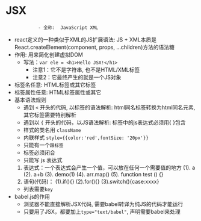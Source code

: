 # JSX
                - 全称:  JavaScript XML
- react定义的一种类似于XML的JS扩展语法: JS + XML本质是React.createElement(component, props, ...children)方法的语法糖
- 作用: 用来简化创建虚拟DOM
  - 写法：`var ele = <h1>Hello JSX!</h1>`
     - 注意1：它不是字符串, 也不是HTML/XML标签
     - 注意2：它最终产生的就是一个JS对象
- 标签名任意: HTML标签或其它标签
- 标签属性任意: HTML标签属性或其它
- 基本语法规则
  - 遇到 `<` 开头的代码, 以标签的语法解析: html同名标签转换为html同名元素, 其它标签需要特别解析
  - 遇到以 `{` 开头的代码，以JS语法解析: 标签中的js表达式必须用{ }包含
  - 样式的类名用 `className`
  - 内联样式 `style={{color:'red',fontSize: '20px'}}`
  - 只能有一个`跟标签`
  - 标签必须闭合
  - 只能写 js 表达式
  1. 表达式：一个表达式会产生一个值，可以放在任何一个需要值的地方
      (1). a
      (2). a+b
      (3). demo(1)
      (4). arr.map()
      (5). function test () {}
  2. 语句(代码)：
      (1).if(){}
      (2).for(){}
      (3).switch(){case:xxxx}
  - 列表需要`key`  
- babel.js的作用
  - 浏览器不能直接解析JSX代码, 需要babel转译为纯JS的代码才能运行
  - 只要用了JSX，都要加上`type="text/babel"`, 声明需要babel来处理
